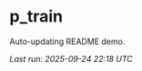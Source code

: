 # p_train

Auto-updating README demo.

<!--START_SECTION:status-->
_Last run: 2025-09-24 22:18 UTC_
<!--END_SECTION:status-->












































































































































































































































































































































































































































































































































































































































































































































































































































